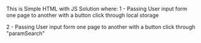 This is Simple HTML with JS
Solution where:
1 - Passing User input form one page to another with a button click through local storage

2 - Passing User input form one page to another with a button click through "paramSearch"
